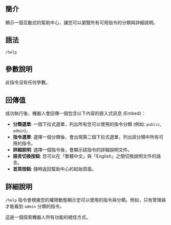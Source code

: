 ## 簡介
顯示一個互動式的幫助中心，讓您可以瀏覽所有可用指令的分類與詳細說明。

## 語法
```
/help
```

## 參數說明
此指令沒有任何參數。

## 回傳值
成功執行後，機器人會回傳一個包含以下內容的嵌入式訊息 (Embed)：
- **分類選單**: 一個下拉式選單，列出所有您可以使用的指令分類 (例如: `public`, `admin`)。
- **指令選單**: 選擇一個分類後，會出現第二個下拉式選單，列出該分類中所有可用的指令。
- **詳細說明**: 選擇一個指令後，會顯示該指令的詳細說明文件。
- **語言切換按鈕**: 您可以在「繁體中文」與「English」之間切換說明文件的語言。
- **首頁按鈕**: 隨時返回幫助中心的起始頁面。

## 詳細說明
`/help` 指令會根據您的權限動態顯示您可以使用的指令與分類。例如，只有管理員才能看到 `admin` 分類的指令。

這是一個探索機器人所有功能的絕佳方式。